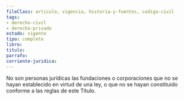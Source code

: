 ```yaml
---
fileClass: articulo, vigencia, historia-y-fuentes, codigo-civil
tags:
- derecho-civil
- derecho-privado
estado: vigente
tipo: completo
libro:
titulo:
parrafo:
corriente-juridica:
---
```

No son personas jurídicas las fundaciones o corporaciones que no se hayan establecido en virtud de una ley, o que no se hayan constituido conforme a las reglas de este Título.